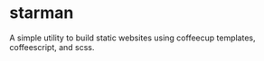 starman
=======

A simple utility to build static websites using coffeecup templates, coffeescript, and scss.